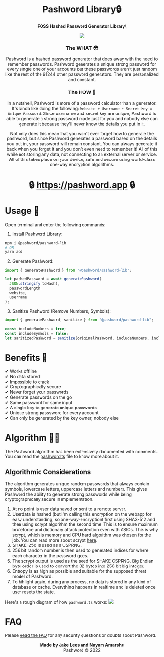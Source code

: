 <div align="center">

# Pashword Library🔒
**FOSS Hashed Password Generator Library**\

<img src="https://github.com/pashword/pashword/raw/main/public/og-image.png">

### The WHAT 😳
Pashword is a hashed password generator that does away with the need to remember passwords. Pashword generates a unique strong password for every single one of your accounts but these passwords aren't just random like the rest of the 91244 other password generators. They are personalized and constant.

### The HOW 🤔
In a nutshell, Pashword is more of a password calculator than a generator. It's kinda like doing the following: `Website + Username + Secret Key = Unique Password`. Since username and secret key are unique, Pashword is able to generate a strong password made just for you and nobody else can generate it because they'll never know the details you put in it.

Not only does this mean that you won't ever forget how to generate the pashword, but since Pashword generates a password based on the details you put in, your password will remain constant. You can always generate it back when you forget it and you don't even need to remember it! All of this while not storing any data, not connecting to an external server or service. All of this takes place on your device, safe and secure using world-class one-way encryption algorithms.

# 🔒 https://pashword.app 🔒
</div>

# Usage 🧰

Open terminal and enter the following commands:

1. Install Pashword Library:
```bash
npm i @pashword/pashword-lib
# OR
yarn add
```

2. Generate Pashword:
```javascript
import { generatePashword } from "@pashword/pashword-lib";

let pashedPassword = await generatePashword(
  JSON.stringify(toHash),
  passwordLength,
  website,
  username
);
```

3. Sanitize Pashword (Remove Numbers, Symbols):
```javascript
import { generatePashword, sanitize } from "@pashword/pashword-lib";

const includeNumbers = true;
const includeSymbols = false;
let sanitizedPashword = sanitize(originalPashword, includeNumbers, includeSymbols);
```


# Benefits 🚀
✔ Works offline\
✔ No data stored\
✔ Impossible to crack\
✔ Cryptographically secure\
✔ Never forget your passwords\
✔ Generate passwords on the go\
✔ Same password for same input\
✔ A single key to generate unique passwords\
✔ Unique strong passsword for every account\
✔ Can only be generated by the key owner, nobody else

# Algorithm 👨‍💻
The Pashword algorithm has been extensively documented with comments. You can read the [pashword.ts](https://github.com/pashword/pashword-lib/blob/main/src/helpers/pashword.ts) file to know more about it.

## Algorithmic Considerations
The algorithm generates unique random passwords that always contain symbols, lowercase letters, uppercase letters and numbers. This gives Pashword the ability to generate strong passwords while being cryptographically secure in implementation.

1. At no point is user data saved or sent to a remote server.
2. Userdata is hashed (but I'm calling this encryption on the webapp for easy understanding, so one-way-encryption) first using SHA3-512 and then using scrypt algorithm the second time. This is to ensure maximum bruteforce and dictionary attack protection even with ASICs. This is why scrypt, which is memory and CPU hard algorithm was chosen for the job. You can read more about scrypt [here](https://en.wikipedia.org/wiki/Scrypt).
3. SHAKE-256 is used as a CSPRNG.
4. 256 bit random number is then used to generated indices for where each character in the password goes.
5. The scrypt output is used as the seed for SHAKE CSPRNG. Big Endian byte order is used to convert the 32 bytes into 256 bit big integer.
7. Entropy is as high as possible and suitable for the supposed threat model of Pashword.
8. To hihlight again, during any process, no data is stored in any kind of database or cache. Everything happens in realtime and is deleted once user resets the state.

Here's a rough diagram of how `pashword.ts` works:
<img src="/algorithm_illustration.png">

# FAQ
Please [Read the FAQ](https://pashword.app/#faq) for any security questions or doubts about Pashword.

<div align="center">

**Made by Jake Lees and Nayam Amarshe**\
Pashword © 2022
</div>
